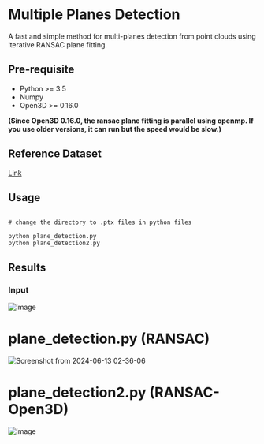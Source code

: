 # Multiple Planes Detection

A fast and simple method for multi-planes detection from point clouds using iterative RANSAC plane fitting.

## Pre-requisite
- Python >= 3.5
- Numpy
- Open3D >= 0.16.0 

**(Since Open3D 0.16.0, the ransac plane fitting is parallel using openmp. If you use older versions, it can run but the speed would be slow.)**


## Reference Dataset
[Link](https://www.ifi.uzh.ch/en/vmml/research/datasets.html)



## Usage

```

# change the directory to .ptx files in python files

python plane_detection.py
python plane_detection2.py
```



## Results
### Input
![image](https://github.com/superdianuj/Multiple_Planes_Detection/assets/47445756/ebec4fd3-660f-4d78-acba-1a01eeb785ba)


# plane_detection.py (RANSAC)
![Screenshot from 2024-06-13 02-36-06](https://github.com/superdianuj/Multiple_Planes_Detection/assets/47445756/8048138c-c16e-4881-958d-e07de327905c)


# plane_detection2.py (RANSAC-Open3D)

![image](https://github.com/superdianuj/Multiple_Planes_Detection/assets/47445756/fd5c959a-f8a4-4e98-89b9-05b26bed9bd0)

